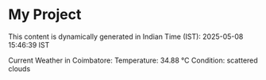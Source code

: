 # My Project

This content is dynamically generated in Indian Time (IST): 2025-05-08 15:46:39 IST


Current Weather in Coimbatore:
Temperature: 34.88 °C
Condition: scattered clouds
